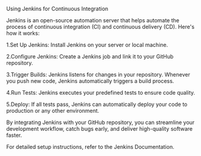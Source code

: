 Using Jenkins for Continuous Integration


Jenkins is an open-source automation server that helps automate the process of continuous integration (CI) and continuous delivery (CD). Here's how it works:

1.Set Up Jenkins: Install Jenkins on your server or local machine.

2.Configure Jenkins: Create a Jenkins job and link it to your GitHub repository.

3.Trigger Builds: Jenkins listens for changes in your repository. Whenever you push new code, Jenkins automatically triggers a build process.

4.Run Tests: Jenkins executes your predefined tests to ensure code quality.

5.Deploy: If all tests pass, Jenkins can automatically deploy your code to production or any other environment.



By integrating Jenkins with your GitHub repository, you can streamline your development workflow, catch bugs early, and deliver high-quality software faster.


For detailed setup instructions, refer to the Jenkins Documentation.
